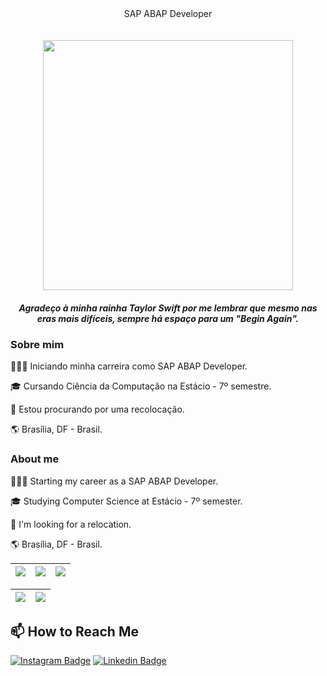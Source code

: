 <div style="display: inline_block" align="center">
   SAP ABAP Developer 
   <br><br>
  
  <br>
  <img width="400" src="https://media.tumblr.com/tumblr_lzcugszYUI1qj47oz.gif" />
  <br>
  <h5> Agradeço à minha rainha Taylor Swift por me lembrar que mesmo nas eras mais difíceis, sempre há espaço para um "Begin Again".</h5>
</div>

<h3> Sobre mim </h3>

 <p>👨🏻‍💻 Iniciando minha carreira como SAP ABAP Developer.</p>
 <p>🎓 Cursando Ciência da Computação na Estácio - 7º semestre.</p>
 <p>💼 Estou procurando por uma recolocação.</p>
 <p>🌎 Brasília, DF - Brasil.</p>
 
 <h3> About me </h3>
 
 <p>👨🏻‍💻 Starting my career as a SAP ABAP Developer.</p>
 <p>🎓 Studying Computer Science at Estácio - 7º semester.</p>
 <p>💼 I'm looking for a relocation.</p>
 <p>🌎 Brasília, DF - Brasil.</p>

| ![](http://github-profile-summary-cards.vercel.app/api/cards/stats?username=Iupina&theme=nord_dark) | ![](http://github-profile-summary-cards.vercel.app/api/cards/repos-per-language?username=Iupina&hide=Html&theme=nord_dark) | ![](http://github-profile-summary-cards.vercel.app/api/cards/most-commit-language?username=Iupina&theme=nord_dark) |
| :-: | :-: | :-: |

| ![](http://github-profile-summary-cards.vercel.app/api/cards/profile-details?username=Iupina&theme=nord_dark) | ![](https://github-readme-streak-stats.herokuapp.com/?user=Iupina&hide_border=true&date_format=M%20j%5B%2C%20Y%5D&background=2D3742&stroke=2D3742&ring=6bbbca&fire=6bbbca&currStreakNum=fff&sideNums=6bbbca&currStreakLabel=6bbbca&sideLabels=fff&dates=fff) |
| :-: | :-: |

## 📫 How to Reach Me

[![Instagram Badge](https://img.shields.io/badge/Instagram-E4405F?style=for-the-badge&logo=instagram&logoColor=white)](https://www.instagram.com/lupina.gap/)
[![Linkedin Badge](https://img.shields.io/badge/-Linkedin-blue?style=for-the-badge&logo=Linkedin&logoColor=white)](https://www.linkedin.com/in/lupinagap/)

